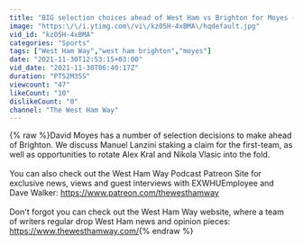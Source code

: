 ```yaml
---
title: "BIG selection choices ahead of West Ham vs Brighton for Moyes - who comes in? | All Things West Ham"
image: "https:\/\/i.ytimg.com\/vi\/kz05H-4xBMA\/hqdefault.jpg"
vid_id: "kz05H-4xBMA"
categories: "Sports"
tags: ["West Ham Way","west ham brighton","moyes"]
date: "2021-11-30T12:53:15+03:00"
vid_date: "2021-11-30T06:40:17Z"
duration: "PT52M35S"
viewcount: "47"
likeCount: "10"
dislikeCount: "0"
channel: "The West Ham Way"
---
```

{% raw %}David Moyes has a number of selection decisions to make ahead of Brighton. We discuss Manuel Lanzini staking a claim for the first-team, as well as opportunities to rotate Alex Kral and Nikola Vlasic into the fold. <br /><br />You can also check out the West Ham Way Podcast Patreon Site for exclusive news, views and guest interviews with EXWHUEmployee and Dave Walker: <a rel="nofollow" target="blank" href="https://www.patreon.com/thewesthamway">https://www.patreon.com/thewesthamway</a> <br /><br />Don't forgot you can check out the West Ham Way website, where a team of writers regular drop West Ham news and opinion pieces: <a rel="nofollow" target="blank" href="https://www.thewesthamway.com/">https://www.thewesthamway.com/</a>{% endraw %}
